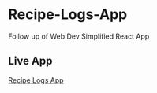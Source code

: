 # Recipe-Logs-App
Follow up of Web Dev Simplified React App

## Live App

[Recipe Logs App](https://saurabh-recipe-logs.netlify.app/)
